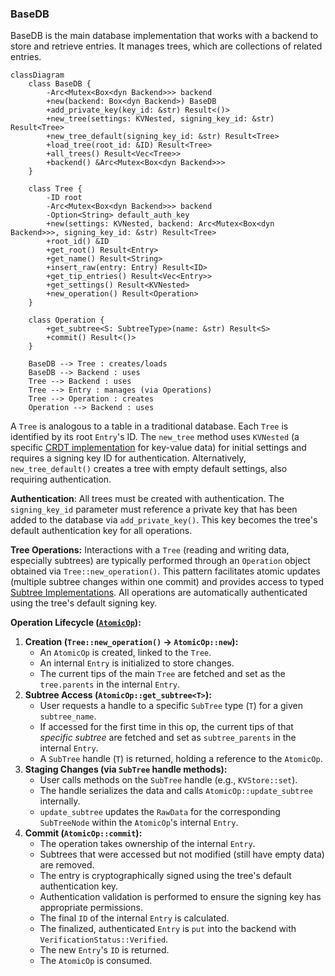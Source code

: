 ### BaseDB

BaseDB is the main database implementation that works with a backend to store and retrieve entries. It manages trees, which are collections of related entries.

```mermaid
classDiagram
    class BaseDB {
        -Arc<Mutex<Box<dyn Backend>>> backend
        +new(backend: Box<dyn Backend>) BaseDB
        +add_private_key(key_id: &str) Result<()>
        +new_tree(settings: KVNested, signing_key_id: &str) Result<Tree>
        +new_tree_default(signing_key_id: &str) Result<Tree>
        +load_tree(root_id: &ID) Result<Tree>
        +all_trees() Result<Vec<Tree>>
        +backend() &Arc<Mutex<Box<dyn Backend>>>
    }

    class Tree {
        -ID root
        -Arc<Mutex<Box<dyn Backend>>> backend
        -Option<String> default_auth_key
        +new(settings: KVNested, backend: Arc<Mutex<Box<dyn Backend>>>, signing_key_id: &str) Result<Tree>
        +root_id() &ID
        +get_root() Result<Entry>
        +get_name() Result<String>
        +insert_raw(entry: Entry) Result<ID>
        +get_tip_entries() Result<Vec<Entry>>
        +get_settings() Result<KVNested>
        +new_operation() Result<Operation>
    }

    class Operation {
        +get_subtree<S: SubtreeType>(name: &str) Result<S>
        +commit() Result<()>
    }

    BaseDB --> Tree : creates/loads
    BaseDB --> Backend : uses
    Tree --> Backend : uses
    Tree --> Entry : manages (via Operations)
    Tree --> Operation : creates
    Operation --> Backend : uses
```

A `Tree` is analogous to a table in a traditional database. Each `Tree` is identified by its root `Entry`'s ID. The `new_tree` method uses `KVNested` (a specific [CRDT implementation](crdt.md) for key-value data) for initial settings and requires a signing key ID for authentication. Alternatively, `new_tree_default()` creates a tree with empty default settings, also requiring authentication.

**Authentication**: All trees must be created with authentication. The `signing_key_id` parameter must reference a private key that has been added to the database via `add_private_key()`. This key becomes the tree's default authentication key for all operations.

**Tree Operations:** Interactions with a `Tree` (reading and writing data, especially subtrees) are typically performed through an `Operation` object obtained via `Tree::new_operation()`. This pattern facilitates atomic updates (multiple subtree changes within one commit) and provides access to typed [Subtree Implementations](subtrees.md). All operations are automatically authenticated using the tree's default signing key.

**Operation Lifecycle ([`AtomicOp`](../../src/atomicop.rs)):**

1.  **Creation (`Tree::new_operation()` -> `AtomicOp::new`):**
    - An `AtomicOp` is created, linked to the `Tree`.
    - An internal `Entry` is initialized to store changes.
    - The current tips of the main `Tree` are fetched and set as the `tree.parents` in the internal `Entry`.
2.  **Subtree Access (`AtomicOp::get_subtree<T>`):**
    - User requests a handle to a specific `SubTree` type (`T`) for a given `subtree_name`.
    - If accessed for the first time in this op, the current tips of that _specific subtree_ are fetched and set as `subtree_parents` in the internal `Entry`.
    - A `SubTree` handle (`T`) is returned, holding a reference to the `AtomicOp`.
3.  **Staging Changes (via `SubTree` handle methods):**
    - User calls methods on the `SubTree` handle (e.g., `KVStore::set`).
    - The handle serializes the data and calls `AtomicOp::update_subtree` internally.
    - `update_subtree` updates the `RawData` for the corresponding `SubTreeNode` within the `AtomicOp`'s internal `Entry`.
4.  **Commit (`AtomicOp::commit`):**
    - The operation takes ownership of the internal `Entry`.
    - Subtrees that were accessed but not modified (still have empty data) are removed.
    - The entry is cryptographically signed using the tree's default authentication key.
    - Authentication validation is performed to ensure the signing key has appropriate permissions.
    - The final `ID` of the internal `Entry` is calculated.
    - The finalized, authenticated `Entry` is `put` into the backend with `VerificationStatus::Verified`.
    - The new `Entry`'s `ID` is returned.
    - The `AtomicOp` is consumed.
